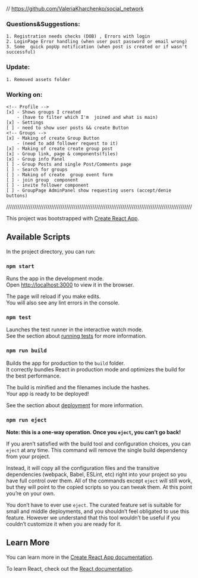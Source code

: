 // https://github.com/ValeriaKharchenko/social_network

### Questions&Suggestions:
    1. Registration needs checks (DOB) , Errors with login
    2. LoginPage Error handling (when user pust password or email wrong)
    3. Some  quick popUp notification (when post is created or if wasn't successful)

### Update:
    1. Removed assets folder
### Working on: 
    <!-- Profile -->
    [x] - Shows groups I created 
        - (have to filter which I'm  joined and what is main)
    [x] - Settings 
    [ ] - need to show user posts && create Button
    <!-- Groups -->
    [x] - Making of create Group Button  
        - (need to add follower request to it)
    [x] - Making of create create group post 
    [x] - Group link, page & components(files)
    [x] - Group info Panel
    [ ] - Group Posts and single Post/Comments page
    [ ] - Search for groups
    [ ] - Making of create  group event form 
    [ ] - join group  component
    [ ] - invite follower component
    [ ] - GroupPage AdminPanel show requesting users (accept/denie buttons)



///////////////////////////////////////////////////////////////////////////////////////////////////

This project was bootstrapped with [Create React App](https://github.com/facebook/create-react-app).

## Available Scripts

In the project directory, you can run:

### `npm start`

Runs the app in the development mode.\
Open [http://localhost:3000](http://localhost:3000) to view it in the browser.

The page will reload if you make edits.\
You will also see any lint errors in the console.

### `npm test`

Launches the test runner in the interactive watch mode.\
See the section about [running tests](https://facebook.github.io/create-react-app/docs/running-tests) for more information.

### `npm run build`

Builds the app for production to the `build` folder.\
It correctly bundles React in production mode and optimizes the build for the best performance.

The build is minified and the filenames include the hashes.\
Your app is ready to be deployed!

See the section about [deployment](https://facebook.github.io/create-react-app/docs/deployment) for more information.

### `npm run eject`

**Note: this is a one-way operation. Once you `eject`, you can’t go back!**

If you aren’t satisfied with the build tool and configuration choices, you can `eject` at any time. This command will remove the single build dependency from your project.

Instead, it will copy all the configuration files and the transitive dependencies (webpack, Babel, ESLint, etc) right into your project so you have full control over them. All of the commands except `eject` will still work, but they will point to the copied scripts so you can tweak them. At this point you’re on your own.

You don’t have to ever use `eject`. The curated feature set is suitable for small and middle deployments, and you shouldn’t feel obligated to use this feature. However we understand that this tool wouldn’t be useful if you couldn’t customize it when you are ready for it.

## Learn More

You can learn more in the [Create React App documentation](https://facebook.github.io/create-react-app/docs/getting-started).

To learn React, check out the [React documentation](https://reactjs.org/).
